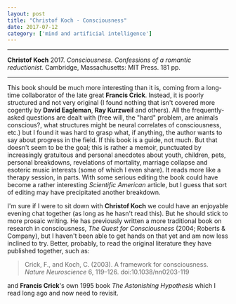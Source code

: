 ```yaml
---
layout: post
title: "Christof Koch - Consciousness"
date: 2017-07-12
category: ['mind and artificial intelligence']
---
```


***
<b>Christof Koch</b> 2017. _Consciousness.  Confessions of a romantic reductionist._ Cambridge, Massachusetts: MIT Press. 181 pp.

***
This book should be much more interesting than it is, coming from a long-time collaborator of the late great **Francis Crick**.  Instead, it is poorly structured and not very original (I found nothing that isn't covered more cogently by **David Eagleman**, **Ray Kurzweil** and others).  All the frequently-asked questions are dealt with (free will, the "hard" problem, are animals conscious?, what structures might be neural correlates of consciousness, etc.) but I found it was hard to grasp what, if anything, the author wants to say about progress in the field.  If this book is a guide, not much.  But that doesn't seem to be the goal; this is rather a memoir, punctuated by increasingly gratuitous and personal anecdotes about youth, children, pets, personal breakdowns, revelations of mortality, marriage collapse and esoteric music interests (some of which I even share).  It reads more like a therapy session, in parts.  With some serious editing the book could have become a rather interesting _Scientific American_ article, but I guess that sort of editing may have precipitated another breakdown.

I'm sure if I were to sit down with **Christof Koch** we could have an enjoyable evening chat together (as long as he hasn't read this).  But he should stick to more prosaic writing.  He has previously written a more traditional book on research in consciousness, _The Quest for Consciousness_ (2004; Roberts & Company), but I haven't been able to get hands on that yet and  am now less inclined to try.  Better, probably, to read the original literature they have published together, such as:
   > Crick, F., and Koch, C. (2003). A framework for consciousness. _Nature Neuroscience_ 6, 119–126. doi:10.1038/nn0203-119
   
and **Francis Crick**'s own 1995 book _The Astonishing Hypothesis_ which I read long ago and now need to revisit. 
